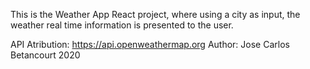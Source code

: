 This is the Weather App React project, where using a city as input, the weather real time information is presented to the user.

API Atribution: https://api.openweathermap.org
Author: Jose Carlos Betancourt 2020
 